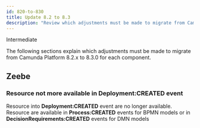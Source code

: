 ```yaml
---
id: 820-to-830
title: Update 8.2 to 8.3
description: "Review which adjustments must be made to migrate from Camunda Platform 8.2.x to Camunda Platform 8.3.0."
---
```


<span class="badge badge--primary">Intermediate</span>

The following sections explain which adjustments must be made to migrate from Camunda Platform 8.2.x to 8.3.0 for each component.

## Zeebe

### Resource not more available in Deployment:CREATED event

Resource into **Deployment:CREATED** event are no longer available. Resource are available in **Process:CREATED** events for BPMN models or in **DecisionRequirements:CREATED** events for DMN models
